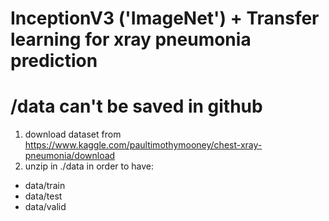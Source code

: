 # InceptionV3 ('ImageNet') + Transfer learning for xray pneumonia prediction

# /data can't be saved in github

1. download dataset from https://www.kaggle.com/paultimothymooney/chest-xray-pneumonia/download
2. unzip in ./data in order to have:
 - data/train
 - data/test
 - data/valid
 
